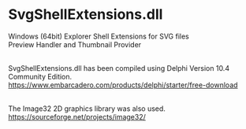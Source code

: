 # SvgShellExtensions.dll

Windows (64bit) Explorer Shell Extensions for SVG files<br>
Preview Handler and Thumbnail Provider<br><br>

SvgShellExtensions.dll has been compiled using Delphi Version 10.4 Community Edition.<br>
https://www.embarcadero.com/products/delphi/starter/free-download
<br><br>

The Image32 2D graphics library was also used.<br>
https://sourceforge.net/projects/image32/